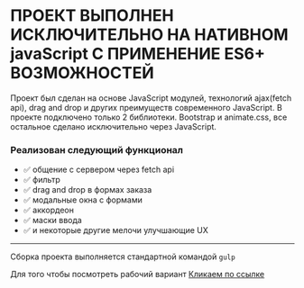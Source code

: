# ПРОЕКТ ВЫПОЛНЕН ИСКЛЮЧИТЕЛЬНО НА НАТИВНОМ javaScript С ПРИМЕНЕНИЕ ES6+ ВОЗМОЖНОСТЕЙ

Проект был сделан на основе JavaScript модулей, технологий ajax(fetch api), drag and drop и других преимуществ современного JavaScript. В проекте подключено только 2 библиотеки. Bootstrap и animate.css, все остальное сделано исключительно через JavaScript.


### Реализован следующий функционал
- :white_check_mark: общение с сервером через fetch api
- :white_check_mark: фильтр
- :white_check_mark: drag and drop в формах заказа
- :white_check_mark: модальные окна с формами
- :white_check_mark: аккордеон
- :white_check_mark: маски ввода
- :white_check_mark: и некоторые другие мелочи улучшающие UX

___

Сборка проекта выполняется стандартной командой `gulp`

Для того чтобы посмотреть рабочий вариант [Кликаем по ссылке](https://martemn.github.io/picture-art)
